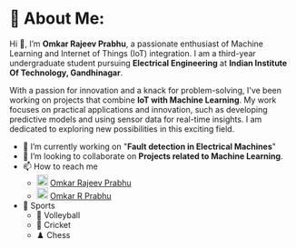 # 💫 About Me: 

Hi 👋, I’m **Omkar Rajeev Prabhu**, a passionate enthusiast of Machine Learning and Internet of Things (IoT) integration. I am a third-year undergraduate student pursuing **Electrical Engineering** at **Indian Institute Of Technology, Gandhinagar**.

With a passion for innovation and a knack for problem-solving, I've been working on projects that combine **IoT with Machine Learning**. My work focuses on practical applications and innovation, such as developing predictive models and using sensor data for real-time insights. I am dedicated to exploring new possibilities in this exciting field.
- 🔭 I’m currently working on "**Fault detection in Electrical Machines**"
- 👯 I’m looking to collaborate on **Projects related to Machine Learning**.
- 📫 How to reach me 
  - <img src="https://upload.wikimedia.org/wikipedia/commons/c/ca/LinkedIn_logo_initials.png" alt="LinkedIn logo" style="width:20px;height:20px;"> [Omkar Rajeev Prabhu](https://www.linkedin.com/in/omkar-rajeev-prabhu/)
  - <img src="https://upload.wikimedia.org/wikipedia/commons/thumb/4/4e/Gmail_Icon.png/512px-Gmail_Icon.png" alt="Gmail logo" style="width:20px;height:20px;"> [Omkar R Prabhu](mailto:omkarrpabhu.007@gmail.com)
- 🏅 Sports
  - 🏐 Volleyball
  - 🏏 Cricket
  - ♟️ Chess   
<!---
OmkarRPrabhu007/OmkarRPrabhu007 is a ✨ special ✨ repository because its `README.md` (this file) appears on your GitHub profile.
You can click the Preview link to take a look at your changes.
--->

